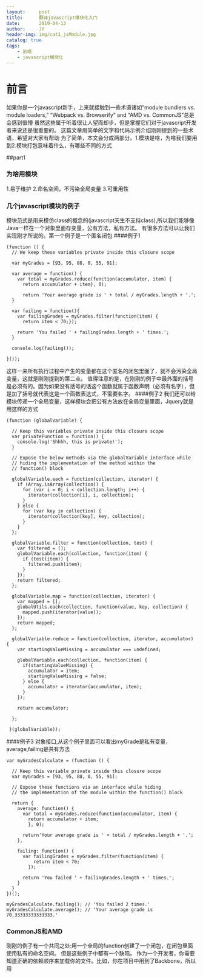 ```yaml
---
layout:     post
title:      翻译javascript模块化入门
date:       2019-04-13
author:     JY
header-img: img/cat1_jsModule.jpg
catalog: true
tags:
    - 前端
    - javascript模块化
---
```

# 前言
如果你是一个javascript新手，上来就接触到一些术语诸如“module bundlers vs. module loaders,” “Webpack vs. Browserify” and “AMD vs. CommonJS”总是会感到很懵
虽然这些属于听着很让人望而却步，但是掌握它们对于javascript开发者来说还是很重要的。
这篇文章用简单的文字和代码示例介绍刚刚提到的一些术语，希望对大家有帮助
为了简单，本文会分成两部分。1.模块是啥，为啥我们要用到2.模块打包意味着什么，有哪些不同的方式


##part1
### 为啥用模块
1.易于维护
2.命名空间，不污染全局变量
3.可重用性
### 几个javascript模块的例子
模块范式是用来模仿class的概念的(javascript天生不支持class),所以我们能够像Java一样在一个对象里面存变量，公有方法，私有方法。
有很多方法可以让我们实现刚才所说的。第一个例子是一个匿名闭包
####例子1
```
(function () {
  // We keep these variables private inside this closure scope
  
  var myGrades = [93, 95, 88, 0, 55, 91];
  
  var average = function() {
    var total = myGrades.reduce(function(accumulator, item) {
      return accumulator + item}, 0);
    
      return 'Your average grade is ' + total / myGrades.length + '.';
  }

  var failing = function(){
    var failingGrades = myGrades.filter(function(item) {
      return item < 70;});
      
    return 'You failed ' + failingGrades.length + ' times.';
  }

  console.log(failing());

}());
```
这样一来所有执行过程中产生的变量都在这个匿名的闭包里面了，就不会污染全局变量，这就是刚刚提到的第二点。
值得注意的是，在刚刚的例子中最外面的括号是必须有的。因为如果没有括号的话这个函数就属于函数声明（必须有名字），但是加了括号就代表这是一个函数表达式，不需要名字。
####例子2
我们还可以给模块传递一个全局变量，这样模块会把公有方法放在全局变量里面，Jquery就是用这样的方式
```
(function (globalVariable) {

  // Keep this variables private inside this closure scope
  var privateFunction = function() {
    console.log('Shhhh, this is private!');
  }

  // Expose the below methods via the globalVariable interface while
  // hiding the implementation of the method within the 
  // function() block

  globalVariable.each = function(collection, iterator) {
    if (Array.isArray(collection)) {
      for (var i = 0; i < collection.length; i++) {
        iterator(collection[i], i, collection);
      }
    } else {
      for (var key in collection) {
        iterator(collection[key], key, collection);
      }
    }
  };

  globalVariable.filter = function(collection, test) {
    var filtered = [];
    globalVariable.each(collection, function(item) {
      if (test(item)) {
        filtered.push(item);
      }
    });
    return filtered;
  };

  globalVariable.map = function(collection, iterator) {
    var mapped = [];
    globalUtils.each(collection, function(value, key, collection) {
      mapped.push(iterator(value));
    });
    return mapped;
  };

  globalVariable.reduce = function(collection, iterator, accumulator) {
    var startingValueMissing = accumulator === undefined;

    globalVariable.each(collection, function(item) {
      if(startingValueMissing) {
        accumulator = item;
        startingValueMissing = false;
      } else {
        accumulator = iterator(accumulator, item);
      }
    });

    return accumulator;

  };

 }(globalVariable));
```
####例子3
对象接口,从这个例子里面可以看出myGrade是私有变量，average,failing是共有方法
```
var myGradesCalculate = (function () {
    
  // Keep this variable private inside this closure scope
  var myGrades = [93, 95, 88, 0, 55, 91];

  // Expose these functions via an interface while hiding
  // the implementation of the module within the function() block

  return {
    average: function() {
      var total = myGrades.reduce(function(accumulator, item) {
        return accumulator + item;
        }, 0);
        
      return'Your average grade is ' + total / myGrades.length + '.';
    },

    failing: function() {
      var failingGrades = myGrades.filter(function(item) {
          return item < 70;
        });

      return 'You failed ' + failingGrades.length + ' times.';
    }
  }
})();

myGradesCalculate.failing(); // 'You failed 2 times.' 
myGradesCalculate.average(); // 'Your average grade is 70.33333333333333.'
```
### CommonJS和AMD
刚刚的例子有一个共同之处:用一个全局的function创建了一个闭包，在闭包里面使用私有的命名空间。
但是这些例子中都有一个缺陷。
作为一个开发者，你需要知道正确的依赖顺序来加载你的文件。比如，你在项目中用到了Backbone，所以用<script>引用了它的源码。
然而，Backbone强依赖Underscore.js。那你就需要把对Underscore的应用加在Backbone前面。一旦依赖变多了，这样的事情会变得很复杂
还有一个问题这样仍然有可能导致全局变量冲突，比如例子3中其他模块也有叫myGradesCalculate的.
那有没有办法啊可以让这些模块不在全局作用域里面呢？答案是肯定的。有两种关于这个的著名的实现CommonJS, AMD
#### CommonJS
CommonJs是设计和实现Javascript模块声明API的一个志愿者工作组
CommonJs模块其实是一个可重用的一坨javascript，这坨javascript会export一些特定对象。这样就能被其他模块require进来。写过Node.js的朋友应该很熟悉。
下面是一个定义CommonJs模块的例子
```
function myModule() {
  this.hello = function() {
    return 'hello!';
  }

  this.goodbye = function() {
    return 'goodbye!';
  }
}

module.exports = myModule;
```
其他模块如果下昂要引用的话就像这样
```
var myModule = require('myModule');

var myModuleInstance = new myModule();
myModuleInstance.hello(); // 'hello!'
myModuleInstance.goodbye(); // 'goodbye!'
```
这种方式很好的解决了刚才剔除的缺陷。
1.由于用到的模块都需要require()所以依赖关系就变得清晰
2.每个模块不需要写全局变量
这里需要注意是require()是阻塞的。而javascript又是单线程的，这在server端通常没什么问题因为require的时候只是去读磁盘中的文件然后加载。但是在浏览器中这意味着一个网络请求，唯一的线程会一直等到require的模块文件返回load完毕。
### AMD
接着刚才的问题说。如果在浏览器端能够异步加载模块这样不就好了吗。AMD正式解决这样一个问题的技术，全称是Asynchronous Module Definition。
下面给出一个AMD的例子
```
define(['myModule', 'myOtherModule'], function(myModule, myOtherModule) {
  console.log(myModule.hello());
});
```
define函数的第一个参数是所需要加载的模块。第二个参数是回调函数，刚刚加载好的模块就会作为args传进回调函数。
简单来说AMD主要是适用于浏览器。
### UMD
有些项目需要你同时支持AMD和CommonJS功能，那么就可以用UMD(Universal Module Definition)
UMD支持刚刚说到的两种模块和定义在全局变量的模块。并且即可以在服务端也可以在浏览器端执行。
下面是一个UMD的例子:
```
(function (root, factory) {
  if (typeof define === 'function' && define.amd) {
      // AMD
    define(['myModule', 'myOtherModule'], factory);
  } else if (typeof exports === 'object') {
      // CommonJS
    module.exports = factory(require('myModule'), require('myOtherModule'));
  } else {
    // Browser globals (Note: root is window)
    root.returnExports = factory(root.myModule, root.myOtherModule);
  }
}(this, function (myModule, myOtherModule) {
  // Methods
  function notHelloOrGoodbye(){}; // A private method
  function hello(){}; // A public method because it's returned (see below)
  function goodbye(){}; // A public method because it's returned (see below)

  // Exposed public methods
  return {
      hello: hello,
      goodbye: goodbye
  }
}));
```
### ES6
刚才我们说的所有的打包方式都不是javascript原生支持的。在ES6对语法和语义的定义中，引入了模块的定义。
ES6中的模块汲取了CommonJS和AMD的优点，声明式的语法和异步加载，和对循环依赖更好的支持。
还有很厉害的一点是ES6模块的引入是对导出内容的实时只读（这句比较难翻，需要看下面代码理解）。在CommonJS中，import只是对export的拷贝。这是CommonJs的例子
```
// lib/counter.js
var counter = 1;

function increment() {
  counter++;
}

function decrement() {
  counter--;
}

module.exports = {
  counter: counter,
  increment: increment,
  decrement: decrement
};


// src/main.js

var counter = require('../../lib/counter');

counter.increment();
console.log(counter.counter); // 1
```
为啥输出结果不是2呢。因为increment()被调用的时候被改写的counter是在counter.js里面的变量。而在main.js require过来的counter是counter.js里面的变量的拷贝，所以我们无法通过调用increment()改变require过来的count
ES6很好的解决了这个问题
```
// lib/counter.js
export let counter = 1;

export function increment() {
  counter++;
}

export function decrement() {
  counter--;
}


// src/main.js
import * as counter from '../../counter';

console.log(counter.counter); // 1
counter.increment();
console.log(counter.counter); // 2
```
也就是说ES6的import并不是对export建立拷贝

##part2
### 为啥要打包模块呢
当你把你的程序分成多个模块，你通常要把这些模块组织成不同的文件夹和文件。比如在你使用React的时候你有一组你所使用的库的模块
那你就需要在你的主html为每一个你所依赖的模块加<script>标签来把这些依赖引入进来。当用户打开你的页面的时候浏览器就会一个一个的单独加载这些<script>
这样页面加载速度就会很慢。

为了克服这个问题，我们捆绑或者说把这些文件混合进一个大文件(也可能是多个文件)为了减少http请求数。当我们听到其他开发者谈论构建阶段，构建过程。其实指的就是这些事。
还有一个加快打包速度的方法就是减少打包出来的代码量. 减少代码量的办法就是去除源代码中不必要的字符（比如空格，注解，换行符）这样就可以减少整体大小而不改变代码的功能。
数据量越小意味着浏览器能够更快的下载，加载这些文件。如果你见过文件里面带个min的后缀比如 “underscore-min.js”,你可能发现了min版本比起完全版小得多(虽然min版的代码不便阅读/调试)。
打包工具比如gulp，grunt让混合，压缩变得简单直接，并且保证了刻度的代码仍然可以让开发者看到而浏览器读到的是打包，压缩过的代码。

### 有哪些不同的打包模块的方式呢
只要你使用了一种标准的方式定义模块。就可以方便的混合，压缩你的javascript代码。
然而如果你使用了你的浏览器无法解释的非原生的模块系统，比如CommonJS, AMD (甚至是es6的原生模块语法)。你需要一个专门的工具来吧这些模块组织成能浏览器能够解释执行的的代码。这些就是Browserify, RequireJS, Webpack以及一些其他的模块打包工具做的事情。
除了打包加载你的模块之外，模块打包工具提供了很多额外的功能比如自动重新编译当你在修改代码和debug的时候。

### 打包CommonJS
CommonJs使用同步的方式加载模块，这样虽然很好但是对浏览器来说却是不现实的。比如我们有个main.js应用了一个模块来计算平均数:
```
var myDependency = require(‘myDependency’);

var myGrades = [93, 95, 88, 0, 91];

var myAverageGrade = myDependency.average(myGrades);
```
这个例子里面，我们的代码依赖了myDependency模块。在以下命令里面。浏览器递归的打包了所有依赖的模块，最终生成了bundle.js
```
browserify main.js -o bundle.js
```
Browserify 会先根据当前代码生成一个抽象语法树，这样就可以遍历整个项目依赖图。理清楚了项目的依赖结果之后，就可以按照顺序打包所有的依赖到一个文件里面了。这个时候你就只需要引入单个<script>进你的html代码。
接下来你可以用Minify-JS去压缩你的bundle.js。完成!

### 打包AMD
写不动了，未完待续。。
